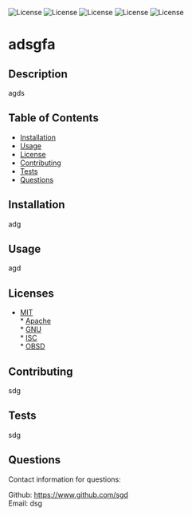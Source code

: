 

![License](https://img.shields.io/static/v1?label=License&message=MIT&color=BLUE) ![License](https://img.shields.io/static/v1?label=License&message=Apache&color=BLUE) ![License](https://img.shields.io/static/v1?label=License&message=GNU&color=BLUE) ![License](https://img.shields.io/static/v1?label=License&message=ISC&color=BLUE) ![License](https://img.shields.io/static/v1?label=License&message=OBSD&color=BLUE)

# adsgfa

## Description
agds

## Table of Contents

* [Installation](#installation)
* [Usage](#usage)
* [License](#license)
* [Contributing](#contributing)
* [Tests](#tests)
* [Questions](#questions)

## Installation
adg

## Usage
agd

## Licenses
* <a href = "https://opensource.org/licenses/MIT">MIT</a><br />* <a href = "https://opensource.org/licenses/Apache-2.0">Apache</a><br />* <a href = "https://opensource.org/licenses/gpl-license">GNU</a><br />* <a href = "https://opensource.org/licenses/ISC">ISC</a><br />* <a href = "https://www.openbsd.org/policy.html">OBSD</a><br />

## Contributing
sdg

## Tests
sdg

## Questions
Contact information for questions:  

Github: https://www.github.com/sgd  
Email: dsg
